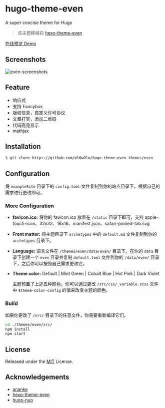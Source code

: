 # hugo-theme-even

A super concise theme for Hugo

> 该主题移植自 [hexo-theme-even](https://github.com/ahonn/hexo-theme-even)

[在线预览 Demo](https://blog.olowolo.com/example-site/)

## Screenshots

![even-screenshots](https://raw.githubusercontent.com/olOwOlo/hugo-theme-even/master/images/screenshot.png)

## Feature

- 响应式
- 支持 Fancybox
- 版权信息，自定义许可协议
- 文章打赏，添加二维码
- 代码高亮显示
- mathjax

## Installation

```bash
$ git clone https://github.com/olOwOlo/hugo-theme-even themes/even
```

## Configuration

将 `exampleSite` 目录下的 `config.toml` 文件复制到你的站点目录下，根据自己的需求进行更改即可。

### More Configuration

- **favicon.ico:** 将你的 favicon.ico 放置在 `/static` 目录下即可，支持 apple-touch-icon、32x32、16x16、manifest.json、safari-pinned-tab.svg

- **Front matter:** 将主题目录下 `archetypes` 中的 `default.md` 文件复制到你的 `archetypes` 目录下。

- **Language:** 语言文件在 `/themes/even/data/even/` 目录下。在你的 `data` 目录下创建一个 `even` 目录并复制 `default.toml` 文件到你的 `/data/even/` 目录下，之后你可以按照自己需求更改它。

- **Theme color:** Default | Mint Green | Cobalt Blue | Hot Pink | Dark Violet 

    主题预置了上述五种颜色，你可以通过更改 `/src/css/_variable.scss` 文件中 `$theme-color-config` 的值来改变主题的颜色。
    
### Build

如果你更改了 `/src/` 目录下的任意文件，你需要重新编译它们。 
```bash
cd ./themes/even/src/
npm install
npm start
```

## License

Released under the [MIT](https://github.com/olOwOlo/hugo-theme-even/blob/master/LICENSE.md) License.

## Acknowledgements

- [ananke](https://github.com/budparr/gohugo-theme-ananke)
- [hexo-theme-even](https://github.com/ahonn/hexo-theme-even)
- [hugo-nuo](https://github.com/laozhu/hugo-nuo)
